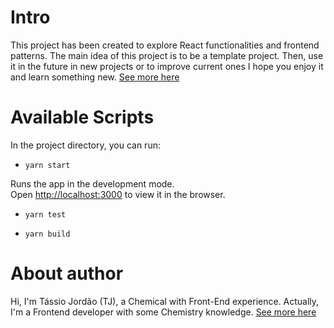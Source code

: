 # Intro

This project has been created to explore React functionalities and frontend patterns. The main idea of this project is to be a template project. Then, use it in the future in new projects or to improve current ones I hope you enjoy it and learn something new. [See more here](https://frontend-pattern.vercel.app)

# Available Scripts

In the project directory, you can run:

- `yarn start`

Runs the app in the development mode.\
Open [http://localhost:3000](http://localhost:3000) to view it in the browser.

- `yarn test`

- `yarn build`

# About author

Hi, I'm Tássio Jordão (TJ), a Chemical with Front-End experience. Actually, I'm a Frontend developer with some Chemistry knowledge. [See more here](https://frontend-pattern.vercel.app/about)
